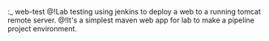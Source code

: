 :_ web-test
@!Lab testing using jenkins to deploy a web to a running tomcat remote server.
@!It's a simplest maven web app for lab to make a pipeline project environment.
